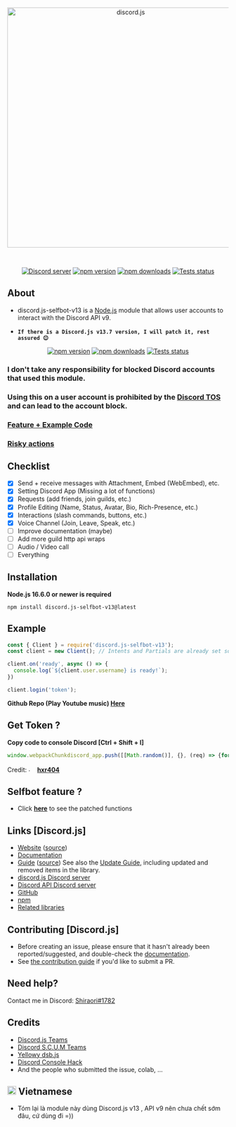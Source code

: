 <div align="center">
  <br />
  <p>
    <a href="https://discord.js.org"><img src="https://discord.js.org/static/logo.svg" width="546" alt="discord.js" /></a>
  </p>
  <br />
  <p>
    <a href="https://discord.gg/djs"><img src="https://img.shields.io/discord/222078108977594368?color=5865F2&logo=discord&logoColor=white" alt="Discord server" /></a>
    <a href="https://www.npmjs.com/package/discord.js"><img src="https://img.shields.io/npm/v/discord.js.svg?maxAge=3600" alt="npm version" /></a>
    <a href="https://www.npmjs.com/package/discord.js"><img src="https://img.shields.io/npm/dt/discord.js.svg?maxAge=3600" alt="npm downloads" /></a>
    <a href="https://github.com/discordjs/discord.js/actions"><img src="https://github.com/discordjs/discord.js/actions/workflows/test.yml/badge.svg" alt="Tests status" /></a>
  </p>
</div>

## About

- discord.js-selfbot-v13 is a [Node.js](https://nodejs.org) module that allows user accounts to interact with the Discord API v9.

- <strong>`If there is a Discord.js v13.7 version, I will patch it, rest assured 😊`</strong>


<div align="center">
  <p>
    <a href="https://www.npmjs.com/package/discord.js-selfbot-v13"><img src="https://img.shields.io/npm/v/discord.js-selfbot-v13.svg?maxAge=3600" alt="npm version" /></a>
    <a href="https://www.npmjs.com/package/discord.js-selfbot-v13"><img src="https://img.shields.io/npm/dt/discord.js-selfbot-v13.svg?maxAge=3600" alt="npm downloads" /></a>
    <a href="https://github.com/aiko-chan-ai/discord.js-selfbot-v13/actions"><img src="https://github.com/aiko-chan-ai/discord.js-selfbot-v13/actions/workflows/lint.yml/badge.svg" alt="Tests status" /></a>
  </p>
</div>

### <strong>I don't take any responsibility for blocked Discord accounts that used this module.</strong>
### <strong>Using this on a user account is prohibited by the [Discord TOS](https://discord.com/terms) and can lead to the account block.</strong>

### <strong>[Feature + Example Code](https://github.com/aiko-chan-ai/discord.js-selfbot-v13/blob/main/DOCUMENT.md)</strong>
### <strong>[Risky actions](https://github.com/Merubokkusu/Discord-S.C.U.M/issues/66)</strong>

## Checklist
- [x] Send + receive messages with Attachment, Embed (WebEmbed), etc.
- [x] Setting Discord App (Missing a lot of functions)
- [X] Requests (add friends, join guilds, etc.)
- [X] Profile Editing (Name, Status, Avatar, Bio, Rich-Presence, etc.)
- [X] Interactions (slash commands, buttons, etc.)
- [X] Voice Channel (Join, Leave, Speak, etc.)
- [ ] Improve documentation (maybe)
- [ ] Add more guild http api wraps
- [ ] Audio / Video call 
- [ ] Everything

## Installation

**Node.js 16.6.0 or newer is required**

```sh-session
npm install discord.js-selfbot-v13@latest
```
## Example

```js
const { Client } = require('discord.js-selfbot-v13');
const client = new Client(); // Intents and Partials are already set so you don't have to define them

client.on('ready', async () => {
  console.log(`${client.user.username} is ready!`);
})

client.login('token');
```

<strong>Github Repo (Play Youtube music) [Here](https://github.com/aiko-chan-ai/Selfbot-Example)</strong>

## Get Token ?

<strong>Copy code to console Discord [Ctrl + Shift + I]</strong>

```js
window.webpackChunkdiscord_app.push([[Math.random()], {}, (req) => {for (const m of Object.keys(req.c).map((x) => req.c[x].exports).filter((x) => x)) {if (m.default && m.default.getToken !== undefined) {return copy(m.default.getToken())}if (m.getToken !== undefined) {return copy(m.getToken())}}}]); console.log("%cWorked!", "font-size: 50px"); console.log(`%cYou now have your token in the clipboard!`, "font-size: 16px")
```

Credit: <img src="https://cdn.discordapp.com/emojis/889092230063734795.png" alt="." width="16" height="16"/> [<strong>hxr404</strong>](https://github.com/hxr404/Discord-Console-hacks)

## Selfbot feature ?
- Click <strong>[here](https://github.com/aiko-chan-ai/discord.js-selfbot-v13/blob/main/DOCUMENT.md)</strong> to see the patched functions
## Links [Discord.js]

- [Website](https://discord.js.org/) ([source](https://github.com/discordjs/website))
- [Documentation](https://discord.js.org/#/docs)
- [Guide](https://discordjs.guide/) ([source](https://github.com/discordjs/guide))
  See also the [Update Guide](https://discordjs.guide/additional-info/changes-in-v13.html), including updated and removed items in the library.
- [discord.js Discord server](https://discord.gg/djs)
- [Discord API Discord server](https://discord.gg/discord-api)
- [GitHub](https://github.com/discordjs/discord.js)
- [npm](https://www.npmjs.com/package/discord.js)
- [Related libraries](https://discord.com/developers/docs/topics/community-resources#libraries)

## Contributing [Discord.js]

- Before creating an issue, please ensure that it hasn't already been reported/suggested, and double-check the
[documentation](https://discord.js.org/#/docs).  
- See [the contribution guide](https://github.com/discordjs/discord.js/blob/main/.github/CONTRIBUTING.md) if you'd like to submit a PR.

## Need help?
Contact me in Discord: [Shiraori#1782](https://discord.com/users/721746046543331449)

## Credits
- [Discord.js Teams](https://github.com/discordjs/discord.js)
- [Discord S.C.U.M Teams](https://github.com/Merubokkusu/Discord-S.C.U.M)
- [Yellowy dsb.js](https://github.com/TheDevYellowy/dsb.js)
- [Discord Console Hack](https://github.com/hxr404/Discord-Console-hacks)
- And the people who submitted the issue, colab, ...

## <strong><img src="https://cdn.discordapp.com/attachments/820557032016969751/952436539118456882/flag-vietnam_1f1fb-1f1f3.png" alt="." width="20" height="20"/> Vietnamese</strong>
- Tóm lại là module này dùng Discord.js v13 , API v9 nên chưa chết sớm đâu, cứ dùng đi =))
